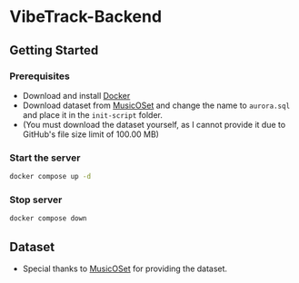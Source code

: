 # VibeTrack-Backend

## Getting Started

### Prerequisites

- Download and install [Docker](https://www.docker.com/products/docker-desktop)
- Download dataset from [MusicOSet](https://marianaossilva.github.io/DSW2019/) and change the name to `aurora.sql` and
  place it in the `init-script` folder.
- (You must download the dataset yourself, as I cannot provide it due to GitHub's file size limit of 100.00 MB)

### Start the server

```bash
docker compose up -d
```

### Stop server

```bash
docker compose down
```

## Dataset

- Special thanks to [MusicOSet](https://marianaossilva.github.io/DSW2019/) for providing the dataset.